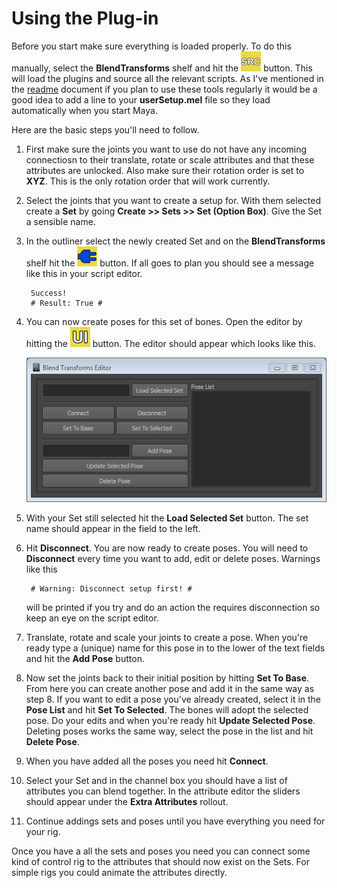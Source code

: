 # Using the Plug-in

Before you start make sure everything is loaded properly. To do this manually, select the __BlendTransforms__ shelf and hit the ![](./prefs/icons/BlendTransforms/source.bmp) button. This will load the plugins and source all the relevant scripts. As I've mentioned in the [readme](./README.md) document if you plan to use these tools regularly it would be a good idea to add a line to your __userSetup.mel__ file so they load automatically when you start Maya.

Here are the basic steps you'll need to follow.

1. First make sure the joints you want to use do not have any incoming connectiosn to their translate, rotate or scale attributes and that these attributes are unlocked. Also make sure their rotation order is set to __XYZ__. This is the only rotation order that will work currently.
2. Select the joints that you want to create a setup for. With them selected create a __Set__ by going __Create >> Sets >> Set (Option Box)__. Give the Set a sensible name.
3. In the outliner select the newly created Set and on the __BlendTransforms__ shelf hit the ![](./prefs/icons/BlendTransforms/connect.bmp) button. If all goes to plan you should see a message like this in your script editor.
    
        Success!
        # Result: True # 
5. You can now create poses for this set of bones. Open the editor by hitting the ![](./prefs/icons/BlendTransforms/ui.bmp) button. The editor should appear which looks like this.

    ![](./images/UI.PNG)

6. With your Set still selected hit the __Load Selected Set__ button. The set name should appear in the field to the left.
7. Hit __Disconnect__. You are now ready to create poses. You will need to __Disconnect__ every time you want to add, edit or delete poses. Warnings like this

        # Warning: Disconnect setup first! # 

    will be printed  if you try and do an action the requires disconnection so keep an eye on the script editor.
8. Translate, rotate and scale your joints to create a pose. When you're ready type a (unique) name for this pose in to the lower of the text fields and hit the __Add Pose__ button.
9. Now set the joints back to their initial position by hitting __Set To Base__. From here you can create another pose and add it in the same way as step 8. If you want to edit a pose you've already created, select it in the __Pose List__ and hit __Set To Selected__. The bones will adopt the selected pose. Do your edits and when you're ready hit __Update Selected Pose__. Deleting poses works the same way, select the pose in the list and hit __Delete Pose__.
10. When you have added all the poses you need hit __Connect__.
11. Select your Set and in the channel box you should have a list of attributes you can blend together. In the attribute editor the sliders should appear under the __Extra Attributes__ rollout.
12. Continue addings sets and poses until you have everything you need for your rig.

Once you have a all the sets and poses you need you can connect some kind of control rig to the attributes that should now exist on the Sets. For simple rigs you could animate the attributes directly.
